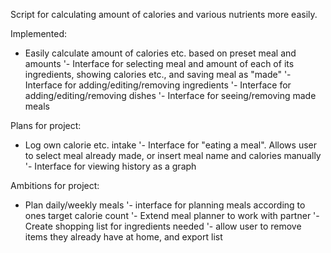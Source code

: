 Script for calculating amount of calories and various nutrients more easily.

Implemented:
- Easily calculate amount of calories etc. based on preset meal and amounts
    '- Interface for selecting meal and amount of each of its ingredients, showing calories etc., and saving meal as "made"
    '- Interface for adding/editing/removing ingredients
    '- Interface for adding/editing/removing dishes
    '- Interface for seeing/removing made meals

Plans for project:
- Log own calorie etc. intake
    '- Interface for "eating a meal". Allows user to select meal already made, or insert meal name and calories manually
    '- Interface for viewing history as a graph

Ambitions for project:
- Plan daily/weekly meals
    '- interface for planning meals according to ones target calorie count
    '- Extend meal planner to work with partner
    '- Create shopping list for ingredients needed
        '- allow user to remove items they already have at home, and export list
